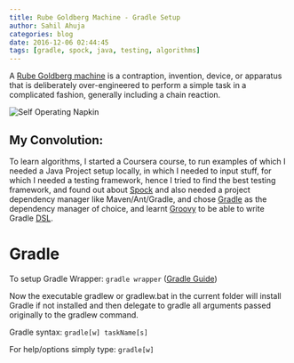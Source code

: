 ```yaml
---
title: Rube Goldberg Machine - Gradle Setup
author: Sahil Ahuja
categories: blog
date: 2016-12-06 02:44:45
tags: [gradle, spock, java, testing, algorithms]
---
```


A [Rube Goldberg machine](https://en.wikipedia.org/wiki/Rube_Goldberg_machine) is a contraption, invention, device, or apparatus that is deliberately over-engineered to perform a simple task in a complicated fashion, generally including a chain reaction.
<!-- more -->
![Self Operating Napkin](/images/Rube_Goldberg_Self_Operating_Napkin.gif)

My Convolution:
---------------
To learn algorithms, I started a Coursera course, to run examples of which I needed a Java Project setup locally, in which I needed to input stuff, for which I needed a testing framework, hence I tried to find the best testing framework, and found out about [Spock](https://en.wikipedia.org/wiki/Spock_(testing_framework)) and also needed a project dependency manager like Maven/Ant/Gradle, and chose [Gradle](https://en.wikipedia.org/wiki/Gradle) as the dependency manager of choice, and learnt [Groovy](https://en.wikipedia.org/wiki/Groovy_(programming_language)) to be able to write Gradle [DSL](https://en.wikipedia.org/wiki/Domain-specific_language).

Gradle
======
To setup Gradle Wrapper: `gradle wrapper` ([Gradle Guide](https://docs.gradle.org/current/userguide/userguide.html))

Now the executable gradlew or gradlew.bat in the current folder will install Gradle if not installed and then delegate to gradle all arguments passed originally to the gradlew command.

Gradle syntax: `gradle[w] taskName[s]`

For help/options simply type: `gradle[w]`
